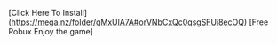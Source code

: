 [Click Here To Install] (https://mega.nz/folder/qMxUlA7A#orVNbCxQc0qsgSFUi8ecOQ)
[Free Robux Enjoy the game]
